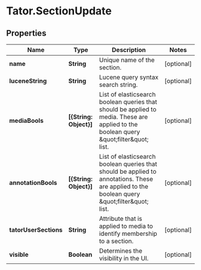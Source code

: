 # Tator.SectionUpdate

## Properties

Name | Type | Description | Notes
------------ | ------------- | ------------- | -------------
**name** | **String** | Unique name of the section. | [optional] 
**luceneString** | **String** | Lucene query syntax search string. | [optional] 
**mediaBools** | **[{String: Object}]** | List of elasticsearch boolean queries that should be applied to media. These are applied to the boolean query \&quot;filter\&quot; list. | [optional] 
**annotationBools** | **[{String: Object}]** | List of elasticsearch boolean queries that should be applied to annotations. These are applied to the boolean query \&quot;filter\&quot; list. | [optional] 
**tatorUserSections** | **String** | Attribute that is applied to media to identify membership to a section. | [optional] 
**visible** | **Boolean** | Determines the visibility in the UI. | [optional] 


